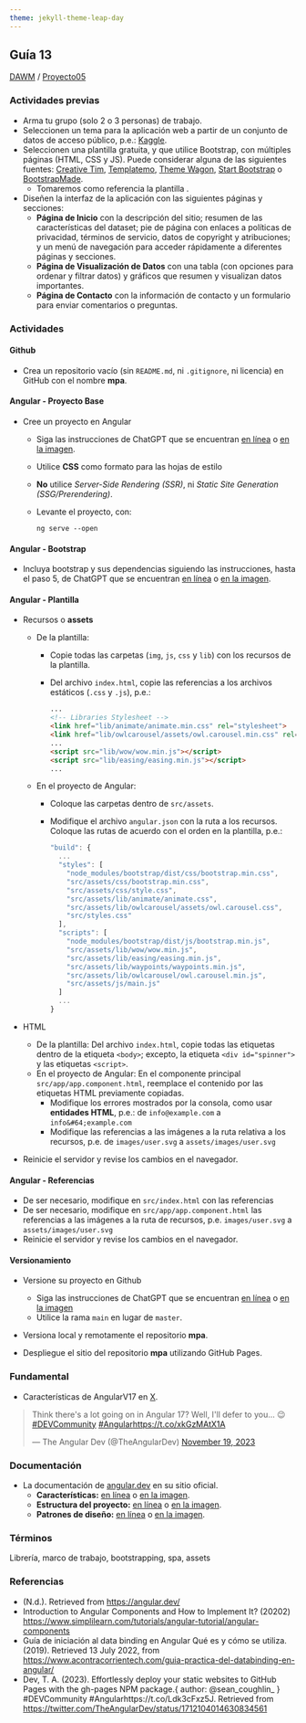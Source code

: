 ```yaml
---
theme: jekyll-theme-leap-day
---
```


## Guía 13

[DAWM](/DAWM/) / [Proyecto05](/DAWM/proyectos/2023/proyecto05)

### Actividades previas

* Arma tu grupo (solo 2 o 3 personas) de trabajo.
* Seleccionen un tema para la aplicación web a partir de un conjunto de datos de acceso público, p.e.: [Kaggle](https://www.kaggle.com/).
* Seleccionen una plantilla gratuita, y que utilice Bootstrap, con múltiples páginas (HTML, CSS y JS). Puede considerar alguna de las siguientes fuentes: [Creative Tim](https://www.creative-tim.com/bootstrap-themes/free), [Templatemo](https://templatemo.com/tag/multi-page), [Theme Wagon](https://themewagon.com/theme-price/free/), [Start Bootstrap](https://startbootstrap.com/?showAngular=false&showVue=false&showPro=false) o [BootstrapMade](https://bootstrapmade.com/).
  + Tomaremos como referencia la plantilla []().
* Diseñen la interfaz de la aplicación con las siguientes páginas y secciones: 
  - **Página de Inicio** con la descripción del sitio; resumen de las características del dataset; pie de página con enlaces a políticas de privacidad, términos de servicio, datos de copyright y atribuciones; y un menú de navegación para acceder rápidamente a diferentes páginas y secciones.
  - **Página de Visualización de Datos** con una tabla (con opciones para ordenar y filtrar datos) y gráficos que resumen y visualizan datos importantes.
  - **Página de Contacto** con la información de contacto y un formulario para enviar comentarios o preguntas.


### Actividades

#### Github

* Crea un repositorio vacío (sin `README.md`, ni `.gitignore`, ni licencia) en GitHub con el nombre **mpa**.

#### Angular - Proyecto Base

* Cree un proyecto en Angular
  - Siga las instrucciones de ChatGPT que se encuentran [en línea](https://chat.openai.com/share/a033dd65-d993-4dc2-afac-3bd14447b750) o [en la imagen](chatgpt/guia13-angular.png).
  - Utilice **CSS** como formato para las hojas de estilo 
  - **No** utilice _Server-Side Rendering (SSR)_, ni _Static Site Generation (SSG/Prerendering)_.
  - Levante el proyecto, con:

    ```prompt
    ng serve --open
    ```

#### Angular - Bootstrap

* Incluya bootstrap y sus dependencias siguiendo las instrucciones, hasta el paso 5, de ChatGPT que se encuentran [en línea](https://chat.openai.com/share/1d7d24cf-051c-4e2b-936c-d02757b65748) o [en la imagen](chatgpt/guia14-angular-bootstrap.png).

#### Angular - Plantilla

* Recursos o **assets**

  - De la plantilla: 
    + Copie todas las carpetas (`img`, `js`, `css` y `lib`) con los recursos de la plantilla.
    + Del archivo `index.html`, copie las referencias a los archivos estáticos (`.css` y `.js`), p.e.:

      ```html
      ...
      <!-- Libraries Stylesheet -->
      <link href="lib/animate/animate.min.css" rel="stylesheet">
      <link href="lib/owlcarousel/assets/owl.carousel.min.css" rel="stylesheet">
      ...
      <script src="lib/wow/wow.min.js"></script>
      <script src="lib/easing/easing.min.js"></script>
      ...
      ```

  - En el proyecto de Angular: 

    + Coloque las carpetas dentro de `src/assets`.
    + Modifique el archivo `angular.json` con la ruta a los recursos. Coloque las rutas de acuerdo con el orden en la plantilla, p.e.:

      ```typescript
      "build": {
        ...
        "styles": [
          "node_modules/bootstrap/dist/css/bootstrap.min.css",
          "src/assets/css/bootstrap.min.css",
          "src/assets/css/style.css",
          "src/assets/lib/animate/animate.css",
          "src/assets/lib/owlcarousel/assets/owl.carousel.css",
          "src/styles.css"
        ],
        "scripts": [
          "node_modules/bootstrap/dist/js/bootstrap.min.js",
          "src/assets/lib/wow/wow.min.js",
          "src/assets/lib/easing/easing.min.js",
          "src/assets/lib/waypoints/waypoints.min.js",
          "src/assets/lib/owlcarousel/owl.carousel.min.js",
          "src/assets/js/main.js"
        ]
        ...
      }
      ```

* HTML

  - De la plantilla: Del archivo `index.html`, copie todas las etiquetas dentro de la etiqueta `<body>`; excepto, la etiqueta `<div id="spinner">` y las etiquetas `<script>`. 
  - En el proyecto de Angular: En el componente principal `src/app/app.component.html`, reemplace el contenido por las etiquetas HTML previamente copiadas.
    + Modifique los errores mostrados por la consola, como usar **entidades HTML**, p.e.: de `info@example.com` a `info&#64;example.com`  
    + Modifique las referencias a las imágenes a la ruta relativa a los recursos, p.e. de `images/user.svg` a `assets/images/user.svg`


* Reinicie el servidor y revise los cambios en el navegador.

#### Angular - Referencias 

* De ser necesario, modifique en `src/index.html` con las referencias 
* De ser necesario, modifique en `src/app/app.component.html` las referencias a las imágenes a la ruta de recursos, p.e. `images/user.svg` a `assets/images/user.svg`
* Reinicie el servidor y revise los cambios en el navegador.

#### Versionamiento

* Versione su proyecto en Github
  - Siga las instrucciones de ChatGPT que se encuentran [en línea](https://chat.openai.com/share/a541c121-9b66-4273-b090-3d9d1562bb3b) o [en la imagen](chatgpt/guia13-angular-versionamiento.png)
  - Utilice la rama `main` en lugar de `master`.

* Versiona local y remotamente el repositorio **mpa**.
* Despliegue el sitio del repositorio **mpa** utilizando GitHub Pages.

### Fundamental

* Características de AngularV17 en [X](https://twitter.com/TheAngularDev/status/1726252238593560813).

<blockquote class="twitter-tweet"><p lang="en" dir="ltr">Think there&#39;s a lot going on in Angular 17? Well, I&#39;ll defer to you... 😉<a href="https://twitter.com/hashtag/DEVCommunity?src=hash&amp;ref_src=twsrc%5Etfw">#DEVCommunity</a> <a href="https://twitter.com/hashtag/Angular?src=hash&amp;ref_src=twsrc%5Etfw">#Angular</a><a href="https://t.co/xkGzMAtX1A">https://t.co/xkGzMAtX1A</a></p>&mdash; The Angular Dev (@TheAngularDev) <a href="https://twitter.com/TheAngularDev/status/1726252238593560813?ref_src=twsrc%5Etfw">November 19, 2023</a></blockquote> <script async src="https://platform.twitter.com/widgets.js" charset="utf-8"></script>

### Documentación
  
* La documentación de [angular.dev](https://angular.dev/) en su sitio oficial.
  - **Características:** [en línea](https://chat.openai.com/share/c307ae2f-1213-4599-9491-ed849a71e33b) o [en la imagen](chatgpt/guia13-angular-caracteristicas.png).
  - **Estructura del proyecto:** [en línea](https://chat.openai.com/share/6c2c7ae7-cffd-4097-82b8-5b5a93d0f394) o [en la imagen](chatgpt/guia13-angular-estructura.png).
  - **Patrones de diseño:** [en línea](https://chat.openai.com/share/eeee5534-3efb-4701-bbc4-9f26b622fcd8) o [en la imagen](chatgpt/guia13-angular-patrones.png).  

### Términos

Librería, marco de trabajo, bootstrapping, spa, assets

### Referencias

* (N.d.). Retrieved from https://angular.dev/
* Introduction to Angular Components and How to Implement It? (20202) https://www.simplilearn.com/tutorials/angular-tutorial/angular-components
* Guía de iniciación al data binding en Angular Qué es y cómo se utiliza. (2019). Retrieved 13 July 2022, from https://www.acontracorrientech.com/guia-practica-del-databinding-en-angular/
* Dev, T. A. (2023). Effortlessly deploy your static websites to GitHub Pages with the gh-pages NPM package.{ author: @sean_coughlin_ } #DEVCommunity #Angularhttps://t.co/Ldk3cFxz5J. Retrieved from https://twitter.com/TheAngularDev/status/1712104014630834561